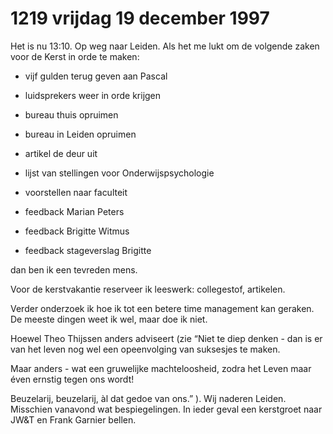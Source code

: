 # 1219 vrijdag 19 december 1997
Het is nu 13:10. Op weg naar Leiden. Als het me lukt om de volgende zaken voor de Kerst in orde te maken:

- vijf gulden terug geven aan Pascal

- luidsprekers weer in orde krijgen

- bureau thuis opruimen

- bureau in Leiden opruimen

- artikel de deur uit

- lijst van stellingen voor Onderwijspsychologie

- voorstellen naar faculteit

- feedback Marian Peters

- feedback Brigitte Witmus

- feedback stageverslag Brigitte

dan ben ik een tevreden mens.

Voor de kerstvakantie reserveer ik leeswerk: collegestof, artikelen.

Verder onderzoek ik hoe ik tot een betere time management kan geraken. De meeste dingen weet ik wel, maar doe ik niet.

Hoewel Theo Thijssen anders adviseert (zie “Niet te diep denken - dan is er van het leven nog wel een opeenvolging van suksesjes te maken.

Maar anders - wat een gruwelijke machteloosheid, zodra het Leven maar éven ernstig tegen ons wordt!

Beuzelarij, beuzelarij, àl dat gedoe van ons.” ). Wij naderen Leiden. Misschien vanavond wat bespiegelingen. In ieder geval een kerstgroet naar JW&T en Frank Garnier bellen.